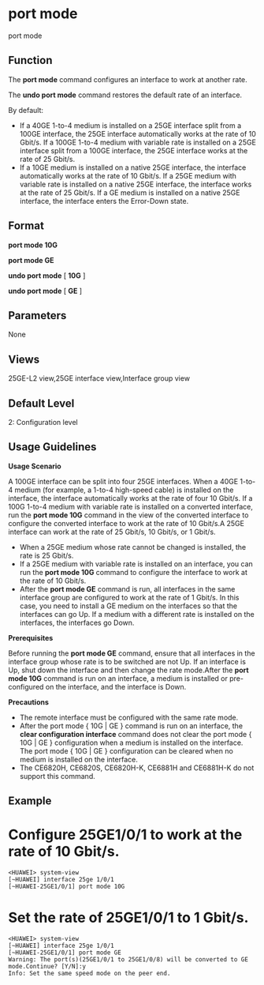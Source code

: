 port mode
=========

port mode

Function
--------



The **port mode** command configures an interface to work at another rate.

The **undo port mode** command restores the default rate of an interface.



By default:

* If a 40GE 1-to-4 medium is installed on a 25GE interface split from a 100GE interface, the 25GE interface automatically works at the rate of 10 Gbit/s. If a 100GE 1-to-4 medium with variable rate is installed on a 25GE interface split from a 100GE interface, the 25GE interface works at the rate of 25 Gbit/s.
* If a 10GE medium is installed on a native 25GE interface, the interface automatically works at the rate of 10 Gbit/s. If a 25GE medium with variable rate is installed on a native 25GE interface, the interface works at the rate of 25 Gbit/s. If a GE medium is installed on a native 25GE interface, the interface enters the Error-Down state.


Format
------

**port mode 10G**

**port mode GE**

**undo port mode** [ **10G** ]

**undo port mode** [ **GE** ]


Parameters
----------

None

Views
-----

25GE-L2 view,25GE interface view,Interface group view


Default Level
-------------

2: Configuration level


Usage Guidelines
----------------

**Usage Scenario**

A 100GE interface can be split into four 25GE interfaces. When a 40GE 1-to-4 medium (for example, a 1-to-4 high-speed cable) is installed on the interface, the interface automatically works at the rate of four 10 Gbit/s. If a 100G 1-to-4 medium with variable rate is installed on a converted interface, run the **port mode 10G** command in the view of the converted interface to configure the converted interface to work at the rate of 10 Gbit/s.A 25GE interface can work at the rate of 25 Gbit/s, 10 Gbit/s, or 1 Gbit/s.

* When a 25GE medium whose rate cannot be changed is installed, the rate is 25 Gbit/s.
* If a 25GE medium with variable rate is installed on an interface, you can run the **port mode 10G** command to configure the interface to work at the rate of 10 Gbit/s.
* After the **port mode GE** command is run, all interfaces in the same interface group are configured to work at the rate of 1 Gbit/s. In this case, you need to install a GE medium on the interfaces so that the interfaces can go Up. If a medium with a different rate is installed on the interfaces, the interfaces go Down.

**Prerequisites**

Before running the **port mode GE** command, ensure that all interfaces in the interface group whose rate is to be switched are not Up. If an interface is Up, shut down the interface and then change the rate mode.After the **port mode 10G** command is run on an interface, a medium is installed or pre-configured on the interface, and the interface is Down.

**Precautions**

* The remote interface must be configured with the same rate mode.
* After the port mode { 10G | GE } command is run on an interface, the **clear configuration interface** command does not clear the port mode { 10G | GE } configuration when a medium is installed on the interface. The port mode { 10G | GE } configuration can be cleared when no medium is installed on the interface.
* The CE6820H, CE6820S, CE6820H-K, CE6881H and CE6881H-K do not support this command.


Example
-------

# Configure 25GE1/0/1 to work at the rate of 10 Gbit/s.
```
<HUAWEI> system-view
[~HUAWEI] interface 25ge 1/0/1
[~HUAWEI-25GE1/0/1] port mode 10G

```

# Set the rate of 25GE1/0/1 to 1 Gbit/s.
```
<HUAWEI> system-view
[~HUAWEI] interface 25ge 1/0/1
[~HUAWEI-25GE1/0/1] port mode GE
Warning: The port(s)(25GE1/0/1 to 25GE1/0/8) will be converted to GE mode.Continue? [Y/N]:y
Info: Set the same speed mode on the peer end.

```